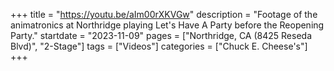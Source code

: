 +++
title = "https://youtu.be/aIm00rXKVGw"
description = "Footage of the animatronics at Northridge playing Let's Have A Party before the Reopening Party."
startdate = "2023-11-09"
pages = ["Northridge, CA (8425 Reseda Blvd)", "2-Stage"]
tags = ["Videos"]
categories = ["Chuck E. Cheese's"]
+++
